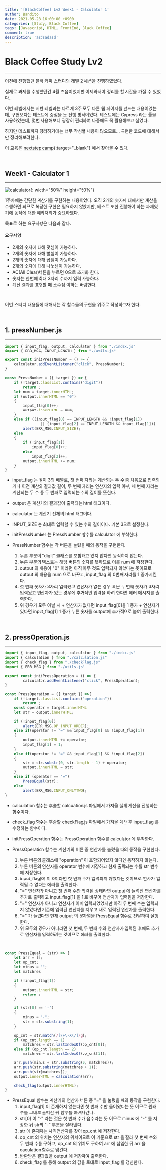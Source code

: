 ```yaml
---
title: '[BlackCoffee] Lv2 Week1 - Calculator 1'
author: Bandito
date: 2021-05-28 16:00:00 +0900
categories: [Study, Black Coffee]
tags: [Javascript, HTML, FrontEnd, Black Coffee]
comment: true
description: 'asdsadasd'
---
```


# Black Coffee Study Lv2
*** 

이전에 진행했던 블랙 커피 스터디의 레벨 2 세션을 진행하였었다.    

실제로 과제를 수행했던건 4월 즈음이었지만 이제와서야 정리를 할 시간을 가질 수 있었다..   

이번 레벨에서는 저번 레벨과는 다르게 3주 모두 다른 웹 페이지를 만드는 내용이었는데, 구현보다는 테스트에 중점을 둔 진행 방식이었다. 테스트에는 Cypress 라는 툴을 사용하였는데, 몇번 사용해보니 굉장히 편리하여 나중에도 꼭 활용해보고 싶었다.

하지만 테스트까지 정리하기에는 너무 작성할 내용이 많으므로... 구현한 코드에 대해서만 정리해보려한다.

이 교육은 [nextstep camp](https://edu.nextstep.camp/c/L1Ma1gyX){:target="_blank"} 에서 찾아볼 수 있다. 


<br/>

## Week1 - Calculator 1
***

![calculator](https://drive.google.com/uc?export=view&id=1Z-8zx6LTLFU4exS2mqOR66p9ou3x2_Up){: width="50%" height="50%"}

1주차에는 간단한 계산기를 구현하는 내용이었다. 오직 2개의 숫자에 대해서만 계산을 수행하면 되므로 복잡한 구현은 필요하지 않았지만, 테스트 또한 진행해야 하는 과제였기에 동작에 대한 예외처리가 중요하였다.

목표로 하는 요구사항은 다음과 같다. 

#### 요구사항

+ 2개의 숫자에 대해 덧셈이 가능하다.
+ 2개의 숫자에 대해 뺄셈이 가능하다.
+ 2개의 숫자에 대해 곱셈이 가능하다.
+ 2개의 숫자에 대해 나눗셈이 가능하다.
+ AC(All Clear)버튼을 누르면 0으로 초기화 한다.
+ 숫자는 한번에 최대 3자리 수까지 입력 가능하다.
+ 계산 결과를 표현할 때 소수점 이하는 버림한다.

<br/>

이번 스터디 내용들에 대해서는 각 함수들의 구현을 위주로 작성하고자 한다. 

<br/>

## 1. pressNumber.js
***

```javascript
import { input_flag, output, calculator } from "./index.js"
import { ERR_MSG, INPUT_LENGTH } from "./utils.js"

export const initPressNumber = () => {
    calculator.addEventListener("click", PressNumber);
}

const PressNumber = ({ target }) => {
    if (!target.classList.contains("digit"))
        return ;
    let num = target.innerHTML;
    if (output.innerHTML == "0")
    {
        input_flag[0]++;
        output.innerHTML = num;
    }
    else if ((input_flag[0] == INPUT_LENGTH && !input_flag[1]) 
                || (input_flag[2] == INPUT_LENGTH && input_flag[1]))
        alert(ERR_MSG.INPUT_SIZE);
    else
    {
        if (!input_flag[1])
            input_flag[0]++;
        else
            input_flag[2]++;
        output.innerHTML += num;
    }
}
```
+ input_flag 는 길이 3의 배열로, 첫 번째 자리는 계산되는 두 수 중 처음으로 입력되거나 이전 계산의 결과값 길이, 두 번째 자리는 연산자의 입력 여부, 세 번쨰 자리는 계산되는 두 수 중 두 번째로 입력되는 수의 길이를 뜻한다.
+ output 은 계산기의 결과값이 출력되는 html 태그이다.
+ calculator 는 계산기 전체의 html 태그이다.
+ INPUT_SIZE 는 최대로 입력할 수 있는 수의 길이이다. 기본 3으로 설정한다.

+ initPressNumber 는 PressNumber 함수를 calculator 에 부착한다.

+ PressNumber 함수는 각 버튼을 눌렀을 때의 동작을 구현한다.
  1. 누른 부분이 "digit" 클래스를 포함하고 있지 않다면 동작하지 않는다.
  2. 누른 부분의 텍스트는 해당 버튼의 숫자를 뜻하므로 이를 num 에 저장한다.
    1. output 의 내용이 "0" 이라면 아직 아무 것도 입력되지 않았다는 뜻이므로 output 의 내용을 num 으로 바꾸고, input_flag 의 0번째 자리를 1 증가시킨다.
    2. 첫 번째 숫자가 3자리 입력됬고 연산자가 없는 경우 혹은 두 번째 숫자가 3자리 입력됬고 연산자가 있는 경우에 추가적인 입력을 하려 한다면 에러 메시지를 출력한다.
    3. 위 경우가 모두 아닐 시
      + 연산자가 없다면 input_flag[0]을 1 증가
      + 연산자가 있다면 input_flag[1] 1 증가
      누른 숫자를 output에 추가적으로 붙여 출력한다.

<br/>

## 2. pressOperation.js
***

```javascript
import { input_flag, output, calculator } from "./index.js"
import { calculation } from "./calculation.js"
import { check_flag } from "./checkFlag.js"
import { ERR_MSG } from "./utils.js"

export const initPressOperation = () => {
        calculator.addEventListener("click", PressOperation);
}

const PressOperation = ({ target }) =>{
    if (!target.classList.contains("operation"))
        return ;
    const operator = target.innerHTML
    let str = output.innerHTML;

    if (!input_flag[0])
        alert(ERR_MSG.OP_INPUT_ORDER);
    else if(operator != "=" && input_flag[0] && !input_flag[1])
    {
        output.innerHTML += operator;
        input_flag[1] = 1;
    }
    else if(operator != "=" && input_flag[1] && !input_flag[2])
    {
        str = str.substr(0, str.length - 1) + operator;
        output.innerHTML = str;
    }
    else if (operator == "=")
        PressEqual(str);
    else
        alert(ERR_MSG.INPUT_ONLYTWO);
}
```

+ calculation 함수는 후술할 calcuation.js 파일에서 가져올 실제 계산을 진행하는 함수이다.
+ check_flag 함수는 후술할 checkFlag.js 파일에서 가져올 계산 후 input_flag 를 수정하는 함수이다.

+ initPressOperation 함수는 PressOperation 함수를 calculator 에 부착한다.

+ PressOperation 함수는 계산기의 버튼 중 연산자를 눌렀을 때의 동작을 구현한다.
  1. 누른 버튼의 클래스에 "operation" 이 포함되어있지 않다면 동작하지 않는다.
  2. 누른 버튼의 연산자를 operator 변수에 저장하고 현재 출력되는 수를 str 변수에 저장한다.
    1. input_flag[0] 이 0이라면 첫 번째 수가 입력되지 않았다는 것이므로 연사가 입력될 수 없다는 에러를 출력한다.
    2. "=" 연산자가 아니고 첫 번째 수만 입력된 상태라면 output 에 눌려진 연산자를 추가로 출력하고 input_flag[1] 을 1 로 바꾸어 연산자가 입력됨을 저장한다.
    3. "=" 연산자가 아니고 연산자가 이미 입력되었었지만 아직 두 번째 수는 입력되지 않았다면 기존에 입력된 연산자를 지우고 새로 입력된 연산자를 출력한다.
    4. "=" 가 눌렸다면 현재 output 의 문자열을 PressEqual 함수로 전달하여 실행한다.
    5. 위 모두의 경우가 아니라면 첫 번째, 두 번째 수와 연산자가 입력된 후에도 추가로 연산자를 입력하려는 것이므로 에러를 출력한다.

<br/>

```javascript
const PressEqual = (str) => {
    let arr = [];
    let op_cnt;
    let minus = "";
    let matchres

    if (!input_flag[1])
    {
        output.innerHTML = str;
        return ;
    }

    if (str[0] == '-')
    {
        minus = "-";
        str = str.substring(1);
    }

    op_cnt = str.match(/[\+\-X\/]/g);
    if (op_cnt.length == 1)
        matchres = str.lastIndexOf(op_cnt[0]);
    else if (op_cnt.length == 2)
        matchres = str.lastIndexOf(op_cnt[1]);

    arr.push(minus + str.substring(0, matchres));
    arr.push(str.substring(matchres + 1));
    arr.push(str[matchres]);
    output.innerHTML = calculation(arr);

    check_flag(output.innerHTML);
}
```

+ PressEqual 함수는 계산기의 연산자 버튼 중 "=" 을 눌렀을 때의 동작을 구현한다.
  1. input_flag[1] 이 존재하지 않는다면 첫 번째 수만 들어왔다는 뜻 이므로 원래 수를 그대로 출력한 뒤 함수를 빠져나간다.
  2. str[0] 이 "-" 라는 것은 첫 번째 수가 음수라는 뜻 이므로 minus 에 "-" 를 저장한 뒤 str의 "-" 부분을 잘라낸다.
  3. str 에 존재하는 사칙연산자를 찾아 op_cnt 에 저장한다.
  4. op_cnt 의 위치는 연산자의 위치이므로 이 기준으로 str 을 잘라 첫 번째 수와 두 번째 수를 구하고, op_cnt 의 위치도 구하여 arr 에 삽입한 뒤 arr 을 caculation 함수로 넘긴다.
  5. 반환받은 결과값을 output 에 저장하여 출력한다.
  6. check_flag 를 통해 output 의 값을 토대로 input_flag 를 갱신한다.


